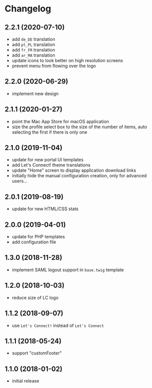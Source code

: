 # Changelog

## 2.2.1 (2020-07-10)
- add `de_DE` translation
- add `pl_PL` translation
- add `fr_FR` translation
- add `ar_MA` translation
- update icons to look better on high resolution screens
- prevent menu from flowing over the logo

## 2.2.0 (2020-06-29)
- implement new design

## 2.1.1 (2020-01-27)
- point the Mac App Store for macOS application
- size the profile select box to the size of the number of items, auto 
  selecting the first if there is only one

## 2.1.0 (2019-11-04)
- update for new portal UI templates
- add Let's Connect! theme translations
- update "Home" screen to display application download links
- initially hide the manual configuration creation, only for advanced users...

## 2.0.1 (2019-08-19)
- update for new HTML/CSS stats

## 2.0.0 (2019-04-01)
- update for PHP templates
- add configuration file

## 1.3.0 (2018-11-28)
- implement SAML logout support in `base.twig` template

## 1.2.0 (2018-10-03)
- reduce size of LC logo

## 1.1.2 (2018-09-07)
- use `Let's Connect!` instead of `Let's Connect`

## 1.1.1 (2018-05-24)
- support "customFooter"

## 1.1.0 (2018-01-02)
- initial release
